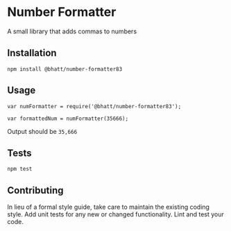Number Formatter
=========

A small library that adds commas to numbers

## Installation

  `npm install @bhatt/number-formatter83`

## Usage

    var numFormatter = require('@bhatt/number-formatter83');

    var formattedNum = numFormatter(35666);
  
  
  Output should be `35,666`


## Tests

  `npm test`

## Contributing

In lieu of a formal style guide, take care to maintain the existing coding style. Add unit tests for any new or changed functionality. Lint and test your code.